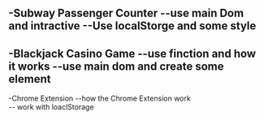 -Subway Passenger Counter
  --use main Dom and intractive
  --Use localStorge and some style
-----
-Blackjack Casino Game
  --use finction and how it works
  --use main dom and create some element
----
-Chrome Extension
  --how the Chrome Extension work   
  -- work with loaclStorage
